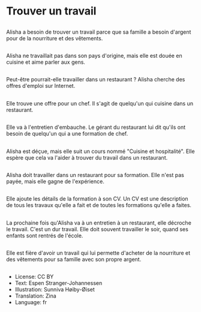 # Trouver un travail

##
Alisha a besoin de trouver un travail parce que sa famille a besoin d'argent pour de la nourriture et des vêtements.

##
Alisha ne travaillait pas dans son pays d'origine, mais elle est douée en cuisine et aime parler aux gens.

##
Peut-être pourrait-elle travailler dans un restaurant ? Alisha cherche des offres d'emploi sur Internet.

##
Elle trouve une offre pour un chef. Il s'agit de quelqu'un qui cuisine dans un restaurant.

##
Elle va à l'entretien d'embauche. Le gérant du restaurant lui dit qu'ils ont besoin de quelqu'un qui a une formation de chef.

##
Alisha est déçue, mais elle suit un cours nommé "Cuisine et hospitalité". Elle espère que cela va l'aider à trouver du travail dans un restaurant.

##
Alisha doit travailler dans un restaurant pour sa formation. Elle n'est pas payée, mais elle gagne de l'expérience.

##
Elle ajoute les détails de la formation à son CV. Un CV est une description de tous les travaux qu'elle a fait et de toutes les formations qu'elle a faites.

##
La prochaine fois qu'Alisha va à un entretien à un restaurant, elle décroche le travail. C'est un dur travail. Elle doit souvent travailler le soir, quand ses enfants sont rentrés de l'école.

##
Elle est fière d'avoir un travail qui lui permette d'acheter de la nourriture et des vêtements pour sa famille avec son propre argent.

##
* License: CC BY
* Text: Espen Stranger-Johannessen
* Illustration: Sunniva Høiby-Øiset
* Translation: Zina
* Language: fr
